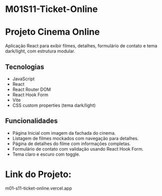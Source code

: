 # M01S11-Ticket-Online

# Projeto Cinema Online

Aplicação React para exibir filmes, detalhes, formulário de contato e tema dark/light, com estrutura modular.

## Tecnologias

- JavaScript
- React 
- React Router DOM
- React Hook Form
- Vite
- CSS custom properties (tema dark/light)

## Funcionalidades

- Página Inicial com imagem da fachada do cinema.
- Listagem de filmes mockados com navegação para detalhes.
- Página de detalhes do filme com informações completas.
- Formulário de contato com validação usando React Hook Form.
- Tema claro e escuro com toggle.

# Link do Projeto: 
m01-s11-ticket-online.vercel.app






